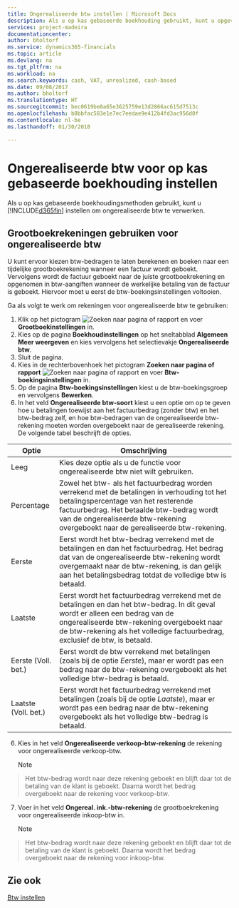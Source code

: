 ```yaml
---
title: Ongerealiseerde btw instellen | Microsoft Docs
description: Als u op kas gebaseerde boekhouding gebruikt, kunt u opgeven hoe ongerealiseerde btw voor verkopen en inkopen moet worden verwerkt.
services: project-madeira
documentationcenter: 
author: bholtorf
ms.service: dynamics365-financials
ms.topic: article
ms.devlang: na
ms.tgt_pltfrm: na
ms.workload: na
ms.search.keywords: cash, VAT, unrealized, cash-based
ms.date: 09/08/2017
ms.author: bholtorf
ms.translationtype: HT
ms.sourcegitcommit: bec0619be0a65e3625759e13d2866ac615d7513c
ms.openlocfilehash: b8bbfac583e1e7ec7eedae9e412b4fd3ac956d0f
ms.contentlocale: nl-be
ms.lasthandoff: 01/30/2018

---
```


# <a name="set-up-unrealized-vat-for-cash-based-accounting"></a>Ongerealiseerde btw voor op kas gebaseerde boekhouding instellen
Als u op kas gebaseerde boekhoudingsmethoden gebruikt, kunt u [!INCLUDE[d365fin](includes/d365fin_md.md)] instellen om ongerealiseerde btw te verwerken.

## <a name="to-use-general-ledger-accounts-for-unrealized-vat"></a>Grootboekrekeningen gebruiken voor ongerealiseerde btw
U kunt ervoor kiezen btw-bedragen te laten berekenen en boeken naar een tijdelijke grootboekrekening wanneer een factuur wordt geboekt. Vervolgens wordt de factuur geboekt naar de juiste grootboekrekening en opgenomen in btw-aangiften wanneer de werkelijke betaling van de factuur is geboekt. Hiervoor moet u eerst de btw-boekingsinstellingen voltooien.

Ga als volgt te werk om rekeningen voor ongerealiseerde btw te gebruiken:
1. Klik op het pictogram ![Zoeken naar pagina of rapport](media/ui-search/search_small.png "pictogram Zoeken naar pagina of rapport") en voer **Grootboekinstellingen** in.
2. Kies op de pagina **Boekhoudinstellingen** op het sneltabblad **Algemeen** **Meer weergeven** en kies vervolgens het selectievakje **Ongerealiseerde btw**.
3. Sluit de pagina.
4. Kies in de rechterbovenhoek het pictogram **Zoeken naar pagina of rapport** ![Zoeken naar pagina of rapport](media/ui-search/search_small.png "Pictogram Zoeken naar pagina of rapport") en voer **Btw-boekingsinstellingen** in.
5. Op de pagina **Btw-boekingsinstellingen** kiest u de btw-boekingsgroep en vervolgens **Bewerken**.
6. In het veld **Ongerealiseerde btw-soort** kiest u een optie om op te geven hoe u betalingen toewijst aan het factuurbedrag (zonder btw) en het btw-bedrag zelf, en hoe btw-bedragen van de ongerealiseerde btw-rekening moeten worden overgeboekt naar de gerealiseerde rekening. De volgende tabel beschrijft de opties.

| Optie | Omschrijving |
| --- | --- |
| Leeg | Kies deze optie als u de functie voor ongerealiseerde btw niet wilt gebruiken. |
| Percentage | Zowel het btw- als het factuurbedrag worden verrekend met de betalingen in verhouding tot het betalingspercentage van het resterende factuurbedrag. Het betaalde btw-bedrag wordt van de ongerealiseerde btw-rekening overgeboekt naar de gerealiseerde btw-rekening. |
| Eerste | Eerst wordt het btw-bedrag verrekend met de betalingen en dan het factuurbedrag. Het bedrag dat van de ongerealiseerde btw-rekening wordt overgemaakt naar de btw-rekening, is dan gelijk aan het betalingsbedrag totdat de volledige btw is betaald. |
| Laatste | Eerst wordt het factuurbedrag verrekend met de betalingen en dan het btw-bedrag. In dit geval wordt er alleen een bedrag van de ongerealiseerde btw-rekening overgeboekt naar de btw-rekening als het volledige factuurbedrag, exclusief de btw, is betaald. |
| Eerste (Voll. bet.) | Eerst wordt de btw verrekend met betalingen (zoals bij de optie _Eerste_), maar er wordt pas een bedrag naar de btw-rekening overgeboekt als het volledige btw-bedrag is betaald. |
| Laatste (Voll. bet.) | Eerst wordt het factuurbedrag verrekend met betalingen (zoals bij de optie _Laatste_), maar er wordt pas een bedrag naar de btw-rekening overgeboekt als het volledige btw-bedrag is betaald. |

6. Kies in het veld **Ongerealiseerde verkoop-btw-rekening** de rekening voor ongerealiseerde verkoop-btw.

    > [!NOTE]  
>   Het btw-bedrag wordt naar deze rekening geboekt en blijft daar tot de betaling van de klant is geboekt. Daarna wordt het bedrag overgeboekt naar de rekening voor verkoop-btw.
7. Voer in het veld **Ongereal. ink.-btw-rekening** de grootboekrekening voor ongerealiseerde inkoop-btw in.

    > [!NOTE]  
>   Het btw-bedrag wordt naar deze rekening geboekt en blijft daar tot de betaling van de klant is geboekt. Daarna wordt het bedrag overgeboekt naar de rekening voor inkoop-btw.

## <a name="see-also"></a>Zie ook
[Btw instellen](finance-setup-vat.md)

